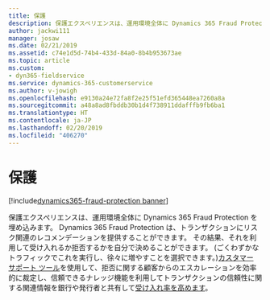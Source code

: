 ```yaml
---
title: 保護
description: 保護エクスペリエンスは、運用環境全体に Dynamics 365 Fraud Protection を埋め込みます。
author: jackwi111
manager: josaw
ms.date: 02/21/2019
ms.assetid: c74e1d5d-74b4-433d-84a0-8b4b953673ae
ms.topic: article
ms.custom:
- dyn365-fieldservice
ms.service: dynamics-365-customerservice
ms.author: v-jowigh
ms.openlocfilehash: e9130a24e72fa8f2e25f51efd365448ea7260a8a
ms.sourcegitcommit: a48a8ad8fbddb30b1d4f738911ddafffb9fb6ba1
ms.translationtype: HT
ms.contentlocale: ja-JP
ms.lasthandoff: 02/20/2019
ms.locfileid: "406270"
---
```

#  <a name="protect"></a>保護
[!include[dynamics365-fraud-protection banner](../../includes/dynamics365-fraud-protection.md)]






保護エクスペリエンスは、運用環境全体に Dynamics 365 Fraud Protection を埋め込みます。 Dynamics 365 Fraud Protection は、トランザクションにリスク関連のレコメンデーションを提供することができます。 その結果、それを利用して受け入れるか拒否するかを自分で決めることができます。 (ごくわずかなトラフィックでこれを実行し、徐々に増やすことを選択できます。)[カスタマー サポート ツール](support-customers.md)を使用して、拒否に関する顧客からのエスカレーションを効率的に裁定し、信頼できるナレッジ機能を利用してトランザクションの信頼性に関する関連情報を銀行や発行者と共有して[受け入れ率を高めます](boost-bank-acceptance-rates.md)。
